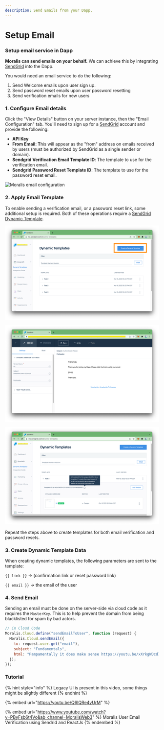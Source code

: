 ```yaml
---
description: Send Emails from your Dapp.
---
```


# Setup Email

### Setup email service in Dapp

**Moralis can send emails on your behalf.** We can achieve this by integrating [SendGrid](https://sendgrid.com) into the Dapp.

You would need an email service to do the following:

1. &#x20;Send Welcome emails upon user sign up.
2. Send password reset emails upon user password resetting&#x20;
3. Send verification emails for new users

### 1. Configure Email details&#x20;

Click the "View Details" button on your server instance, then the "Email Configuration" tab. You'll need to sign up for a [SendGrid](https://sendgrid.com) account and provide the following:

* **API Key**
* **From Email: T**his will appear as the "from" address on emails received by users (must be authorized by SendGrid as a single sender or domain).
* **Sendgrid Verification Email Template ID**: The template to use for the verification email.
* **Sendgrid Password Reset Template ID**: The template to use for the password reset email.

![Moralis email configuration](<../../../.gitbook/assets/SendGrid1.png>)

### 2. Apply Email Template

To enable sending a verification email, or a password reset link, some additional setup is required. Both of these operations require a [SendGrid Dynamic Template](https://sendgrid.com/solutions/email-api/dynamic-email-templates/).

![Press the "Create a Dynamic Template" button.](<../../../.gitbook/assets/Screenshot 2022-03-15 at 10.34.06 PM.png>)

![Design the look of the email. Your template must include a \{{ link \}} tag. When done press "Save".](<../../../.gitbook/assets/Screenshot 2022-03-15 at 10.40.16 PM.png>)

![After saving, it will look something like this. Copy the "Template ID" you see here into your Moralis Server Email Configuration above.](<../../../.gitbook/assets/Screenshot 2022-03-15 at 10.43.07 PM.png>)

Repeat the steps above to create templates for both email verification and password resets.

### 3. Create Dynamic Template Data

When creating dynamic templates, the following parameters are sent to the template:

`{{ link }}` -> (confirmation link or reset password link)

`{{ email }}` -> the email of the user

### 4. Send Email

Sending an email must be done on the server-side via cloud code as it requires the `MasterKey`. This is to help prevent the domain from being blacklisted for spam by bad actors.

```javascript
// in Cloud Code
Moralis.Cloud.define("sendEmailToUser", function (request) {
  Moralis.Cloud.sendEmail({
    to: request.user.get("email"),
    subject: "Fundamentals",
    html: "Pampamentally it does make sense https://youtu.be/xXrkgWDcd7c"
  });
});
```

### Tutorial

{% hint style="info" %}
Legacy UI is present in this video, some things might be slightly different
{% endhint %}

{% embed url="https://youtu.be/Q6IQRe4yUrM" %}

{% embed url="https://www.youtube.com/watch?v=PByFsb6t4Vo&ab_channel=MoralisWeb3" %}
Moralis User Email Verification using Sendrid and ReactJs
{% endembed %}
